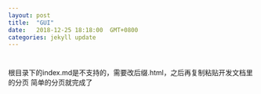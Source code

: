 ```yaml
---
layout: post
title:  "GUI"
date:   2018-12-25 18:18:00  GMT+0800
categories: jekyll update
---
```


# 

根目录下的index.md是不支持的，需要改后缀.html，之后再复制粘贴开发文档里的分页
简单的分页就完成了




[jekyll-docs]: https://jekyllrb.com/docs/home
[jekyll-gh]:   https://github.com/jekyll/jekyll
[jekyll-talk]: https://talk.jekyllrb.com/
